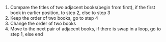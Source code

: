 1. Compare the titles of two adjacent books(begin from first), if the first book in earlier position, to step 2, else to step 3
2. Keep the order of two books, go to step 4
3. Change the order of two books
4. Move to the next pair of adjacent books, if there is swap in a loop, go to step 1, else end